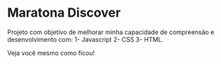 # Maratona Discover
Projeto com objetivo de melhorar minha capacidade de compreensão e desenvolvimento com:
1- Javascript
2- CSS 
3- HTML.

Veja você mesmo como ficou!

